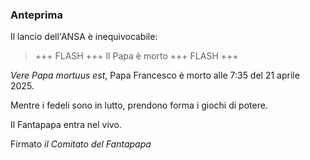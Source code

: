 ### Anteprima

Il lancio dell'ANSA è inequivocabile: 

> +++ FLASH +++ Il Papa è morto +++ FLASH +++

_Vere Papa mortuus est_, Papa Francesco è morto alle 7:35 del 21 aprile 2025.

Mentre i fedeli sono in lutto, prendono forma i giochi di potere. 

Il Fantapapa entra nel vivo.

Firmato
_il Comitato del Fantapapa_
